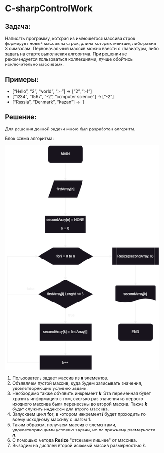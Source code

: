# C-sharpControlWork

## Задача:
Написать программу, которая из имеющегося массива строк формирует новый массив из строк, длина которых меньше, либо равна 3 символам. Первоначальный массив можно ввести с клавиатуры, либо задать на старте выполнения алгоритма. При решении не рекомендуется пользоваться коллекциями, лучше обойтись исключительно массивами.

## Примеры:
* [“Hello”, “2”, “world”, “:-)”] → [“2”, “:-)”]
* [“1234”, “1567”, “-2”, “computer science”] → [“-2”]
* [“Russia”, “Denmark”, “Kazan”] → []

## Решение:
Для решения данной задачи мною был разработан алгоритм.

Блок схема алгоритма:

![Блок схема](scheme.png)

1. Пользователь задает массив из ***n*** элементов.
2. Объявляем пустой массив, куда будем записывать значения, удовлетворяющие условию задачи.
3. Необходимо также объявить инкремент ***k***. Эта переменная будет хранить информацию о том, сколько раз значения из первого иходного массива были перенесены во второй массив. Также ***k*** будет служить индексом для втрого массива.
4. Запускаем цикл **for**, в котором инкремент ***i*** будет проходить по всему исходному массиву с шагом 1.
5. Таким образом, получаем массив с элементами, удовлетворяющими условию задачи, но по прежнему размерности ***n***.
6. С помощью метода **Resize** "отсекаем лишнее" от массива.
7. Выводим на дисплей второй искомый массив размерностью ***k***.